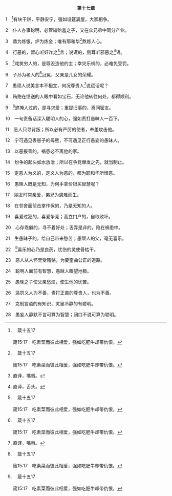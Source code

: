 <p style="text-align:center;font-weight:bold;">第十七章</p>

1　[^a]有块干饼，平静安宁，强如设筵满屋，大家相争。

[^a]:　箴十五17<br><br>箴15:17　吃素菜而彼此相爱，强如吃肥牛却带仇恨。

2　仆人办事聪明，必管辖贻羞之子，又在众兄弟中同分产业。

3　鼎为炼银，炉为炼金；唯有耶和华[^a]熬炼人心。

[^a]:　代上二九17；诗七9；二六2<br><br>代上29:17　我的神啊，我知道你察验人心，喜悦正直。我以正直的心乐意献上这一切；现在我欢欢喜喜地看见，你的民在这里都乐意奉献与你。<br><br>诗7:9　愿恶人的恶断绝；愿你坚立义人；因为公义的神察验人的心肠肺腑。<br><br>诗26:2　耶和华啊，求你察看我，试验我，熬炼我的肺腑心肠。

4　行恶的，留心听奸诈之[^1]言；说谎的，侧耳听邪恶之[^2]语。

[^1]:直译，嘴唇。

[^2]:直译，舌头。

5　[^a]戏笑穷人的，是辱没造他的主；幸灾乐祸的，必难免受罚。

[^a]:　箴十四31<br><br>箴14:31　欺压贫寒的，是辱没造他的主；恩待穷乏的，乃是尊敬主。

6　子孙为老人的[^a]冠冕，父亲是儿女的荣耀。

[^a]:　参腓四1<br><br>腓4:1　所以，我所亲爱所切慕的弟兄们，我的喜乐和冠冕──亲爱的，你们要这样在主里站立得住。

7　愚顽人说美言本不相宜，何况尊贵人[^1]说谎话呢？

[^1]:说谎话，直译，说谎的嘴唇。

8　贿赂在馈送的人眼中看如宝石，无论他转往何处，都得顺利。

9　[^a]遮掩人过的，是寻求爱；重提旧事的，离间密友。

[^a]:　箴十12；林前十三4<br><br>箴10:12　恨能挑启争端；爱能遮掩一切过错。<br><br>林前13:4　爱是恒久忍耐，又有恩慈；爱是不嫉妒；爱是不自夸，不张狂，

10　一句责备话深入聪明人的心，强如责打愚昧人一百下。

11　恶人只寻背叛；所以必有严厉的使者，奉差攻击他。

12　宁可遇见丢崽子的母熊，不可遇见正行愚妄的愚昧人。

13　以恶报善的，祸患必不离他的家。

14　纷争的起头如水放泄；所以在争竞爆发之先，就当制止。

15　定恶人为义的，定义人为恶的，都为耶和华所憎恶。

16　愚昧人既是无知，为何手拿价银买智慧呢？

17　朋友时常亲爱，弟兄为患难而生。

18　在邻舍面前击掌作保的，乃是无知的人。

19　喜爱过犯的，喜爱争竞；高立门户的，自取败坏。

20　心存乖僻的，寻不着好处；舌弄是非的，陷在祸患中。

21　生愚昧子的，给自己带来愁苦；愚顽人的父，毫无喜乐。

22　[^a]喜乐的心乃是良药，忧伤的灵使骨枯干。

[^a]:　箴十二25；十五13；15<br><br>箴12:25　人心忧虑，使心消沉；一句良言，使心喜乐。<br><br>箴15:13　心中喜乐，使面容焕发；心里忧愁，灵受损伤。<br><br>箴15:15　困苦人的日子，都是祸患；心中欢畅的，常享筵席。

23　恶人从人怀里受贿赂，为要歪曲公正的道路。

24　聪明人面前有智慧，愚昧人眼望地极。

25　愚昧之子使父亲愁烦，使生他的忧苦。

26　惩罚义人为不善，责打正直的尊贵人，也为不善。

27　克制言语的有知识，灵里冷静的有聪明。

28　愚妄人静默不言可算为智慧；闭口不说可算为聪明。
